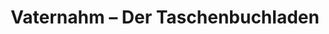 ---
title: "Vaternahm – Der Taschenbuchladen"
url: /goettingen/vaternahm-der-taschenbuchladen/
shop: Bücher
---